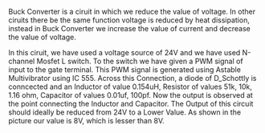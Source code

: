 Buck Converter is a ciruit in which we reduce the value of voltage. In other ciruits there be the same function voltage is reduced by heat dissipation, instead in Buck Converter we increase the value of current
and decrease the value of voltage.

In this ciruit, we have used a voltage source of 24V and we have used N-channel Mosfet L switch. To the switch we have given a PWM signal of input to the gate terminal. This PWM signal is generated using
Astable Multivibrator using IC 555. Across this Connection, a diode of D_Schottly is conncected and an Inductor of value 0.154uH, Resistor of values 51k, 10k, 1.16 ohm, Capacitor of values 0.01uf, 100pf.
Now the output  is observed at the point connecting the Inductor and Capacitor. The Output of this circuit should ideally be reduced from 24V to a Lower Value. As shown in the picture our value is 8V, which is 
lesser than 8V. 
